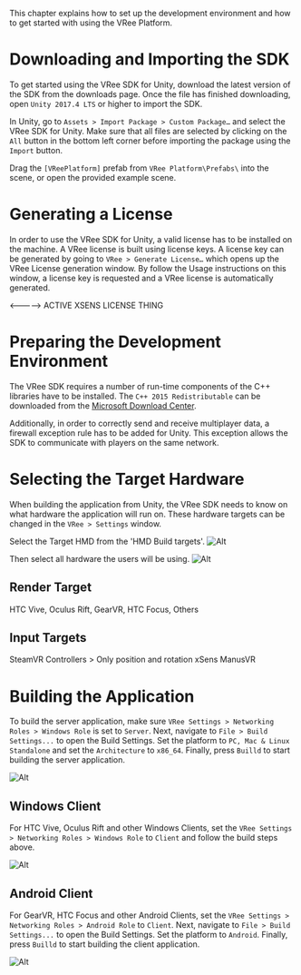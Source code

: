 This chapter explains how to set up the development environment and how to get started with using the VRee Platform.


# Downloading and Importing the SDK

To get started using the VRee SDK for Unity, download the latest version of the SDK from the downloads page. Once the file has finished downloading, open `Unity 2017.4 LTS` or higher to import the SDK.

In Unity, go to `Assets > Import Package > Custom Package…` and select the VRee SDK for Unity. Make sure that all files are selected by clicking on the `All` button in the bottom left corner before importing the package using the `Import` button.

Drag the `[VReePlatform]` prefab from `VRee Platform\Prefabs\` into the scene, or open the provided example scene.


# Generating a License

In order to use the VRee SDK for Unity, a valid license has to be installed on the machine. A VRee license is built using license keys. A license key can be generated by going to `VRee > Generate License…` which opens up the VRee License generation window. By follow the Usage instructions on this window, a license key is requested and a VRee license is automatically generated.

<----->  ACTIVE XSENS LICENSE THING

# Preparing the Development Environment

The VRee SDK requires a number of run-time components of the C++ libraries have to be installed. The `C++ 2015 Redistributable` can be downloaded from the [Microsoft Download Center](https://www.microsoft.com/en-us/download/details.aspx?id=53840).

Additionally, in order to correctly send and receive multiplayer data, a firewall exception rule has to be added for Unity. This exception allows the SDK to communicate with players on the same network.


# Selecting the Target Hardware

When building the application from Unity, the VRee SDK needs to know on what hardware the application will run on. These hardware targets can be changed in the `VRee > Settings` window.

Select the Target HMD from the 'HMD Build targets'.
![Alt](../images/getting-started/hmd-build-target.png "Hmd Build Target.")

Then select all hardware the users will be using.
![Alt](../images/getting-started/inputdevice-build-target.png "Selected Input Devices Build Target.")

## Render Target
HTC Vive, Oculus Rift, GearVR, HTC Focus, Others

## Input Targets
SteamVR Controllers > Only position and rotation
xSens
ManusVR


# Building the Application

To build the server application, make sure `VRee Settings > Networking Roles > Windows Role` is set to `Server`. Next, navigate to `File > Build Settings...` to open the Build Settings. Set the platform to `PC, Mac & Linux Standalone` and set the `Architecture` to `x86_64`. Finally, press `Builld` to start building the server application.

![Alt](../images/getting-started/windows-architecture.png "Windows build settings.")

## Windows Client

For HTC Vive, Oculus Rift and other Windows Clients, set the `VRee Settings > Networking Roles > Windows Role` to `Client` and follow the build steps above.

![Alt](../images/getting-started/windows-client-role.png "Windows client role.")

## Android Client

For GearVR, HTC Focus and other Android Clients, set the `VRee Settings > Networking Roles > Android Role` to `Client`. Next, navigate to `File > Build Settings...` to open the Build Settings. Set the platform to `Android`. Finally, press `Builld` to start building the client application.

![Alt](../images/getting-started/android-selected.png "Android build target.")